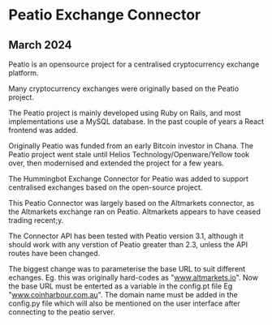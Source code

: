 
# Peatio Exchange Connector

## March 2024

Peatio is an opensource project for a centralised cryptocurrency exchange platform.

Many cryptocurrency exchanges were originally based on the Peatio project.

The Peatio project is mainly developed using Ruby on Rails, and most implementations use a MySQL database. In the past couple of years a React frontend was added. 

Originally Peatio was funded from an early Bitcoin investor in Chana. The Peatio project went stale until Helios Technology/Openware/Yellow took over, then modernised and extended the project for a few years.

The Hummingbot Exchange Connector for Peatio was added to support centralised exchanges based on the open-source project.

This Peatio Connector was largely based on the Altmarkets connector, as the Altmarkets exchange ran on Peatio. Altmarkets appears to have ceased trading recent;y.

The Connector API has been tested with Peatio version 3.1, although it should work with any verstion of Peatio greater than 2.3, unless the API routes have been changed.

The biggest change was to parameterise the base URL to suit different echanges. Eg. this was originally hard-codes as "www.altmarkets.io". Now the base URL must be enterted as a variable in the config.pt file Eg "www.coinharbour.com.au".
The domain name must be added in the config.py file which will also be mentioned on the user interface after connecting to the peatio server. 

